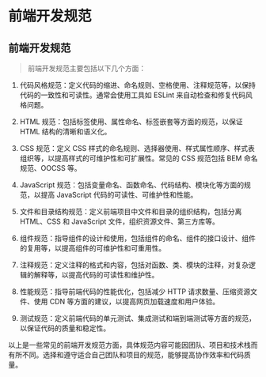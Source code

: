 # 前端开发规范

## 前端开发规范

> 前端开发规范主要包括以下几个方面：

1. 代码风格规范：定义代码的缩进、命名规则、空格使用、注释规范等，以保持代码的一致性和可读性。通常会使用工具如 ESLint 来自动检查和修复代码风格问题。

2. HTML 规范：包括标签使用、属性命名、标签嵌套等方面的规范，以保证 HTML 结构的清晰和语义化。

3. CSS 规范：定义 CSS 样式的命名规则、选择器使用、样式属性顺序、样式表组织等，以提高样式的可维护性和可扩展性。常见的 CSS 规范包括 BEM 命名规范、OOCSS 等。

4. JavaScript 规范：包括变量命名、函数命名、代码结构、模块化等方面的规范，以提高 JavaScript 代码的可读性、可维护性和性能。

5. 文件和目录结构规范：定义前端项目中文件和目录的组织结构，包括分离 HTML、CSS 和 JavaScript 文件，组织资源文件、第三方库等。

6. 组件规范：指导组件的设计和使用，包括组件的命名、组件的接口设计、组件的复用等，以提高组件的可维护性和可重用性。

7. 注释规范：定义注释的格式和内容，包括对函数、类、模块的注释，对复杂逻辑的解释等，以提高代码的可读性和维护性。

8. 性能规范：指导前端代码的性能优化，包括减少 HTTP 请求数量、压缩资源文件、使用 CDN 等方面的建议，以提高网页加载速度和用户体验。

9. 测试规范：定义前端代码的单元测试、集成测试和端到端测试等方面的规范，以保证代码的质量和稳定性。

以上是一些常见的前端开发规范方面，具体规范内容可能因团队、项目和技术栈而有所不同。选择和遵守适合自己团队和项目的规范，能够提高协作效率和代码质量。
